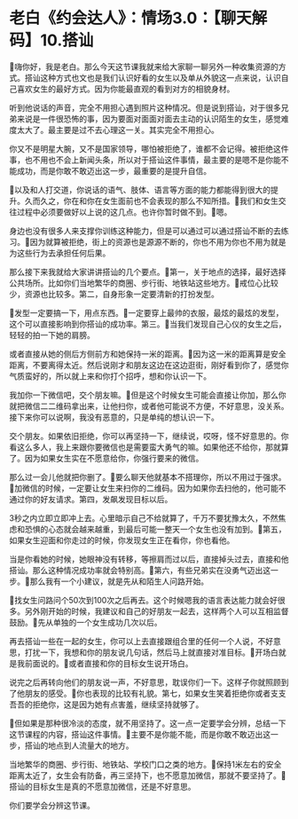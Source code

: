 # 老白《约会达人》：情场3.0：【聊天解码】10.搭讪

🎼嗨你好，我是老白。那么今天这节课我就来给大家聊一聊另外一种收集资源的方式。搭讪这种方式也文也是我们认识好看的女生以及单从外貌这一点来说，认识自己喜欢女生的最好方式。因为你能最直观的看到对方的相貌身材。

听到他说话的声音，完全不用担心遇到照片这种情况。但是说到搭讪，对于很多兄弟来说是一件很恐怖的事，因为要面对面面对面去主动的认识陌生的女生，感觉难度太大了。最主要是过不去心理这一关。其实完全不用担心。

你又不是明星大腕，又不是国家领导，哪怕被拒绝了，谁都不会记得。被拒绝这件事，也不用也不会上新闻头条，所以对于搭讪这件事情，最主要的是嗯不是你能不能成功，而是你敢不敢迈出这一步，最重要的是提升自信。

🎼以及和人打交道，你说话的语气、肢体、语言等方面的能力都能得到很大的提升。久而久之，你在和你在女生面前也不会表现的那么不知所措。🎼我们和女生交往过程中必须要做好以上说的这几点。也许你暂时做不到。🎼嗯。

身边也没有很多人来支撑你训练这种能力，但是可以通过可以通过搭讪不断的去练习。🎼因为就算被拒绝，街上的资源也是源源不断的，你也不用为你也不用为就是为这些行为去承担任何后果。

那么接下来我就给大家讲讲搭讪的几个要点。🎼第一，关于地点的选择，最好选择公共场所。比如你们当地繁华的商圈、步行街、地铁站这些地方。🎼戒位心比较少，资源也比较多。第二，自身形象一定要清新的打扮发型。

🎼发型一定要搞一下，用点东西。🎼一定要穿上最帅的衣服，最炫的最炫的发型，这个可以直接影响到你搭讪的成功率。第三。🎼当我们发现自己心仪的女生之后，轻轻的拍一下她的肩膀。

或者直接从她的侧后方侧前方和她保持一米的距离。🎼因为这一米的距离算是安全距离，不要离得太近。然后说刚才和朋友这边在这边逛街，刚好看到你了，感觉你气质蛮好的，所以就上来和你打个招呼，想和你认识一下。

我加你一下微信吧，交个朋友嘛。🎼但是这个时候女生可能会直接让你加，那么你就把微信二二维码拿出来，让他扫你，或者他可能说不方便，不好意思，没关系。接下来你可以说啊，我没有恶意的，只是单纯的想认识一下。

交个朋友。如果依旧拒绝，你可以再坚持一下，继续说，哎呀，怪不好意思的。你看这么多人，我上来跟你要微信也是需要蛮大勇气的嘛。如果他还不给你，那就算了。因为如果女生实在不愿意给你，你强行要来的微信。

那么过一会儿他就把你删了。🎼要么聊天他就基本不搭理你，所以不用过于强求。🎼加微信的时候，一定要让女生来扫你的二维码。因为如果你去扫他的，他可能不通过你的好友请求。第四，发飙发现目标以后。

3秒之内立即立即冲上去。心里暗示自己不给就算了，千万不要犹豫太久，不然焦虑和恐惧的心态就会越来越重，到最后可能一整天一个女生也没有加到。🎼第五，如果女生迎面和你走过的时候，你发现女生正在看你，你也看他。

当是你看她的时候，她眼神没有转移，等擦肩而过以后，直接掉头过去，直接和他搭讪。那么这种情况成功率就会特别高。🎼第六，有些兄弟实在没勇气迈出这一步。🎼那么我有一个小建议，就是先从和陌生人问路开始。

🎼找女生问路问个50次到100次之后再去。这个时候嗯我的语言表达能力就会好很多。另外刚开始的时候，我建议和自己的好朋友一起去，这样两个人可以互相监督鼓励。🎼先从单独的一个女生成功几次以后。

再去搭讪一些在一起的女生，你可以上去直接跟组合里的任何一个人说，不好意思，打扰一下，我想和你的朋友说几句话，然后马上就直接对准目标。🎼开场白就是我前面说的。🎼或者直接和你的目标女生说开场白。

说完之后再转向他们的朋友说一声，不好意思，耽误你们一下。这样子你就照顾到了他朋友的感受。🎼你也表现的比较有礼貌。第七，如果女生笑着拒绝你或者支支吾吾的拒绝你，这是因为她有点害羞，继续坚持就够了。

🎼但如果是那种很冷淡的态度，就不用坚持了。这一点一定要学会分辨，总结一下这节课程的内容，搭讪这件事情。🎼主要不是你能不能，而是你敢不敢迈出这一步，搭讪的地点到人流量大的地方。

当地繁华的商圈、步行街、地铁站、学校门口之类的地方。🎼保持1米左右的安全距离太近了，女生会有防备，再三坚持下，也不愿意加微信，那就不要坚持了。🎼搭讪的目标女生是真的不愿意加微信，还是不好意思。

你们要学会分辨这节课。